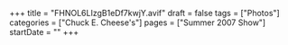 +++
title = "FHNOL6LIzgB1eDf7kwjY.avif"
draft = false
tags = ["Photos"]
categories = ["Chuck E. Cheese's"]
pages = ["Summer 2007 Show"]
startDate = ""
+++
